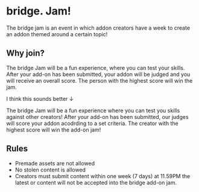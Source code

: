 # bridge. Jam!

The bridge jam is an event in which addon creators have a week to create an addon themed around a certain topic!

## Why join?

The bridge Jam will be a fun experience, where you can test your skills. After your add-on has been submitted, your addon will be judged and you will receive an overall score. The person with the highest score will win the jam.

I think this sounds better ↓

The bridge Jam will be a fun experience where you can test you skills against other creators! After your add-on has been submitted, our judges will score your addon acodrding to a set criteria. The creator with the highest score will win the add-on jam!

## Rules
- Premade assets are not allowed
- No stolen content is allowed
- Creators must submit content within one week (7 days) at 11.59PM the latest or content will not be accepted into the bridge add-on jam.
